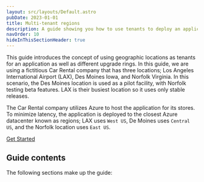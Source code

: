 ```yaml
---
layout: src/layouts/Default.astro
pubDate: 2023-01-01
title: Multi-tenant regions
description: A guide showing you how to use tenants to deploy an application to regions using different release rings in Octopus Deploy.
navOrder: 10
hideInThisSectionHeader: true
---
```


This guide introduces the concept of using geographic locations as tenants for an application as well as different upgrade rings.  In this guide, we are using a fictitious Car Rental company that has three locations; Los Angeles International Airport (LAX), Des Moines Iowa, and Norfolk Virginia.  In this scenario, the Des Moines location is used as a pilot facility, with Norfolk testing beta features.  LAX is their busiest location so it uses only stable releases.

The Car Rental company utilizes Azure to host the application for its stores.  To minimize latency, the application is deployed to the closest Azure datacenter known as regions; LAX uses `West US`, De Moines uses `Central US`, and the Norfolk location uses `East US`.  

<span><a class="btn btn-success" href="/docs/tenants/guides/multi-tenant-region/creating-new-tenants">Get Started</a></span>

## Guide contents

The following sections make up the guide:
